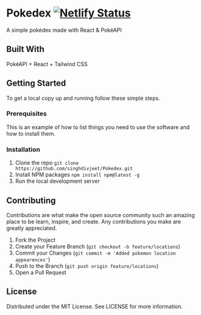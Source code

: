 # Pokedex [![Netlify Status](https://api.netlify.com/api/v1/badges/f0b2ad12-abac-44ab-8cf6-45803302b86d/deploy-status)](https://app.netlify.com/sites/pokedexgeneration1/deploys)
A simple pokédex made with React & PokéAPI

## Built With
PokéAPI + 
React +
Tailwind CSS

## Getting Started
To get a local copy up and running follow these simple steps.

### Prerequisites
This is an example of how to list things you need to use the software and how to install them.


### Installation
1. Clone the repo
`git clone https://github.com/singhdivjeet/Pokedex.git`
2. Install NPM packages
`npm install npm@latest -g`
4. Run the local development server

## Contributing
Contributions are what make the open source community such an amazing place to be learn, inspire, and create. Any contributions you make are greatly appreciated.

1. Fork the Project
2. Create your Feature Branch (`git checkout -b feature/locations`)
3. Commit your Changes (`git commit -m 'Added pokemon location appearences'`)
4. Push to the Branch (`git push origin feature/locations`)
5. Open a Pull Request

## License
Distributed under the MIT License. See LICENSE for more information.

